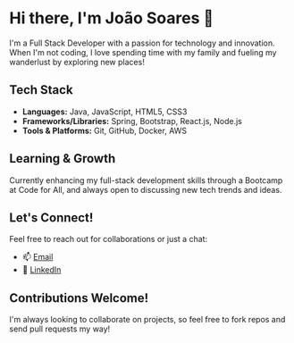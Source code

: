 # Hi there, I'm João Soares 👋

I'm a Full Stack Developer with a passion for technology and innovation. 
When I'm not coding, I love spending time with my family and fueling my wanderlust by exploring new places!

## Tech Stack

- **Languages:** Java, JavaScript, HTML5, CSS3
- **Frameworks/Libraries:** Spring, Bootstrap, React.js, Node.js
- **Tools & Platforms:** Git, GitHub, Docker, AWS

## Learning & Growth

Currently enhancing my full-stack development skills through a Bootcamp at Code for All, and always open to discussing new tech trends and ideas.

## Let's Connect!

Feel free to reach out for collaborations or just a chat:

- 📫 [Email](mailto:soareswebmarketing@gmail.com)
- 💼 [LinkedIn](www.linkedin.com/jpsoaresweb)

## Contributions Welcome!

I'm always looking to collaborate on projects, so feel free to fork repos and send pull requests my way!



